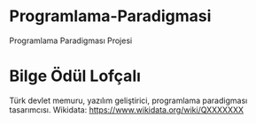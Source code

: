 # Programlama-Paradigmasi
Programlama Paradigması Projesi
# Bilge Ödül Lofçalı
Türk devlet memuru, yazılım geliştirici, programlama paradigması tasarımcısı.
Wikidata: https://www.wikidata.org/wiki/QXXXXXXX
